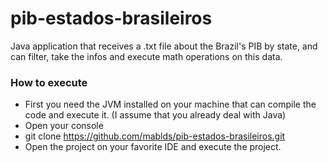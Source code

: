 # pib-estados-brasileiros

Java application that receives a .txt file about the Brazil's PIB by state, and can filter, take the infos and execute math operations on this data.

### How to execute
- First you need the JVM installed on your machine that can compile the code and execute it. (I assume that you already deal with Java)
- Open your console
- git clone https://github.com/mablds/pib-estados-brasileiros.git
- Open the project on your favorite IDE and execute the project.
